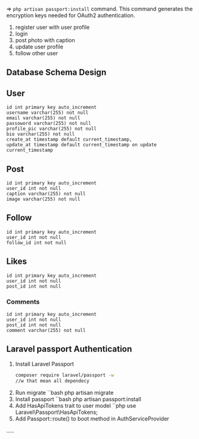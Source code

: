 => `php artisan passport:install` command. This command generates the encryption keys needed for OAuth2 authentication.

1. register user with user profile
2. login
3. post photo with caption
4. update user profile 
5. follow other user 


## Database Schema Design

## User
    id int primary key auto_increment
    username varchar(255) not null
    email varchar(255) not null
    passoword varchar(255) not null
    profile_pic varchar(255) not null
    bio varchar(255) not null
    create_at timestamp default current_timestamp,
    update_at timestamp default current_timestamp on update current_timestamp

## Post
    id int primary key auto_increment
    user_id int not null
    caption varchar(255) not null
    image varchar(255) not null
    
## Follow
    id int primary key auto_increment
    user_id int not null
    follow_id int not null
## Likes
    id int primary key auto_increment
    user_id int not null
    post_id int not null

### Comments
    id int primary key auto_increment
    user_id int not null
    post_id int not null
    comment varchar(255) not null

## Laravel passport Authentication
1. Install Laravel Passport
    ```bash 
    composer require laravel/passport -w
    //w that mean all dependecy
2. Run migrate
    ``bash
    php artisan migrate
3. Install passport
    ``bash
    php artisan passport:install
4. Add HasApiTokens trait to user model
    ``php 
    use Laravel\Passport\HasApiTokens;
5. Add Passport::route() to boot method in AuthServiceProvider

.....
